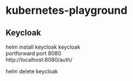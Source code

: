 # kubernetes-playground

## Keycloak
helm install keycloak keycloak   
portforward port 8080  
http://localhost:8080/auth/  
  
helm delete keycloak  
